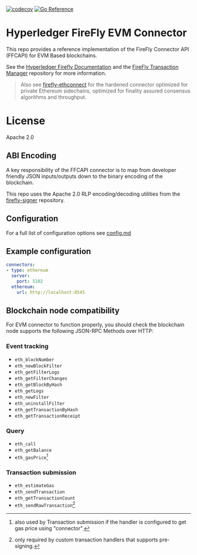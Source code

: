[![codecov](https://codecov.io/gh/hyperledger/firefly-evmconnect/branch/main/graph/badge.svg?token=OEI8A08P0R)](https://codecov.io/gh/hyperledger/firefly-evmconnect)
[![Go Reference](https://pkg.go.dev/badge/github.com/hyperledger/firefly-evmconnect.svg)](https://pkg.go.dev/github.com/hyperledger/firefly-evmconnect)

# Hyperledger FireFly EVM Connector

This repo provides a reference implementation of the FireFly Connector API (FFCAPI)
for EVM Based blockchains.

See the [Hyperledger Firefly Documentation](https://hyperledger.github.io/firefly/latest/overview/public_vs_permissioned/#firefly-architecture-for-public-chains)
and the [FireFly Transaction Manager](https://github.com/hyperledger/firefly-transaction-manager) repository for
more information.

> Also see [firefly-ethconnect](https://github.com/hyperledger/firefly-ethconnect) for the hardened
> connector optimized for private Ethereum sidechains, optimized for finality assured consensus
> algorithms and throughput.

# License

Apache 2.0

## ABI Encoding

A key responsibility of the FFCAPI connector is to map from developer friendly JSON inputs/outputs
down to the binary encoding of the blockchain.

This repo uses the Apache 2.0 RLP encoding/decoding utilities from the
[firefly-signer](https://github.com/hyperledger/firefly-signer) repository.

## Configuration

For a full list of configuration options see [config.md](./config.md)

## Example configuration

```yaml
connectors:
- type: ethereum
  server:
    port: 5102
  ethereum:
    url: http://localhost:8545
```

## Blockchain node compatibility

For EVM connector to function properly, you should check the blockchain node supports the following JSON-RPC Methods over HTTP:
### Event tracking
- `eth_blockNumber`
- `eth_newBlockFilter`
- `eth_getFilterLogs`
- `eth_getFilterChanges`
- `eth_getBlockByHash`
- `eth_getLogs`
- `eth_newFilter`
- `eth_uninstallFilter`
- `eth_getTransactionByHash`
- `eth_getTransactionReceipt`

### Query
- `eth_call`
- `eth_getBalance`
- `eth_gasPrice`[^1]
  
### Transaction submission
- `eth_estimateGas`
- `eth_sendTransaction`
- `eth_getTransactionCount`
- `eth_sendRawTransaction`[^2]


[^1]: also used by Transaction submission if the handler is configured to get gas price using "connector".

[^2]: only required by custom transaction handlers that supports pre-signing.
